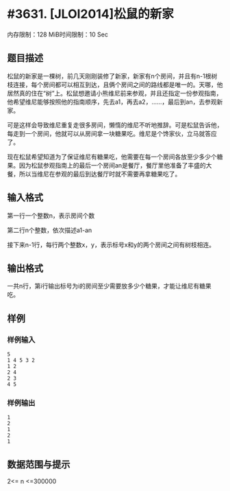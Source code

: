 # #3631. [JLOI2014]松鼠的新家

内存限制：128 MiB时间限制：10 Sec

## 题目描述

松鼠的新家是一棵树，前几天刚刚装修了新家，新家有n个房间，并且有n-1根树枝连接，每个房间都可以相互到达，且俩个房间之间的路线都是唯一的。天哪，他居然真的住在&ldquo;树&rdquo;上。松鼠想邀请小熊维尼前来参观，并且还指定一份参观指南，他希望维尼能够按照他的指南顺序，先去a1，再去a2，&hellip;&hellip;，最后到an，去参观新家。

可是这样会导致维尼重复走很多房间，懒惰的维尼不听地推辞。可是松鼠告诉他，每走到一个房间，他就可以从房间拿一块糖果吃。维尼是个馋家伙，立马就答应了。

现在松鼠希望知道为了保证维尼有糖果吃，他需要在每一个房间各放至少多少个糖果。因为松鼠参观指南上的最后一个房间an是餐厅，餐厅里他准备了丰盛的大餐，所以当维尼在参观的最后到达餐厅时就不需要再拿糖果吃了。

## 输入格式

第一行一个整数n，表示房间个数

第二行n个整数，依次描述a1-an

接下来n-1行，每行两个整数x，y，表示标号x和y的两个房间之间有树枝相连。

## 输出格式

一共n行，第i行输出标号为i的房间至少需要放多少个糖果，才能让维尼有糖果吃。

## 样例

### 样例输入

    
    5
    1 4 5 3 2
    1 2
    2 4
    2 3
    4 5
     
    
    

### 样例输出

    
    1
    2
    1
    2
    1
     
    

## 数据范围与提示

2<= n <=300000
